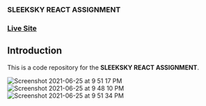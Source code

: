 ### SLEEKSKY REACT ASSIGNMENT

### [Live Site](https://frosty-newton-789104.netlify.app/)

## Introduction
This is a code repository for the **SLEEKSKY REACT ASSIGNMENT**. 


![Screenshot 2021-06-25 at 9 51 17 PM](https://user-images.githubusercontent.com/76640086/123456022-fe043f00-d5ff-11eb-9629-3abc6baad62d.png)
![Screenshot 2021-06-25 at 9 48 10 PM](https://user-images.githubusercontent.com/76640086/123456010-fb094e80-d5ff-11eb-8a17-997623245e8a.png)
![Screenshot 2021-06-25 at 9 51 34 PM](https://user-images.githubusercontent.com/76640086/123456023-fe9cd580-d5ff-11eb-9c1e-02210df45403.png)




